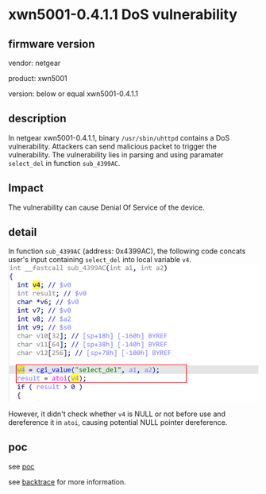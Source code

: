 # xwn5001-0.4.1.1 DoS vulnerability
## firmware version
vendor: netgear

product: xwn5001

version: below or equal xwn5001-0.4.1.1

## description
In netgear xwn5001-0.4.1.1, binary `/usr/sbin/uhttpd` contains a DoS vulnerability. Attackers can send malicious packet to trigger the vulnerability. The vulnerability lies in parsing and using paramater `select_del` in function `sub_4399AC`.


## Impact
The vulnerability can cause Denial Of Service of the device.

## detail
In function `sub_4399AC` (address: 0x4399AC), the following code concats user's input containing `select_del` into local variable `v4`.
![alt text](image.png)

However, it didn't check whether `v4` is NULL or not before use and dereference it in `atoi`, causing potential NULL pointer dereference.


## poc
see [poc](./poc)

see [backtrace](./backtrce) for more information.
